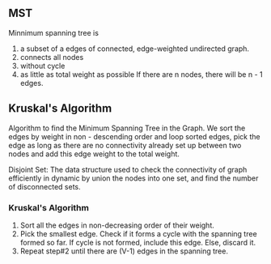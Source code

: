 ## MST

Minnimum spanning tree is 
1. a subset of a edges of connected, edge-weighted undirected graph.
2. connects all nodes
3. without cycle
4. as little as total weight as possible
If there are n nodes, there will be n - 1 edges.

## Kruskal's Algorithm
Algorithm to find the Minimum Spanning Tree in the Graph. We sort the edges by weight in non - descending order and loop sorted edges, pick the edge as long as there are no connectivity already set up between two nodes and add this edge weight to the total weight.

Disjoint Set: The data structure used to check the connectivity of graph efficiently in dynamic by union the nodes into one set, and find the number of disconnected sets.

### Kruskal's Algorithm
1. Sort all the edges in non-decreasing order of their weight. 
2. Pick the smallest edge. Check if it forms a cycle with the spanning tree formed so far. If cycle is not formed, include this edge. Else, discard it. 
3. Repeat step#2 until there are (V-1) edges in the spanning tree.
